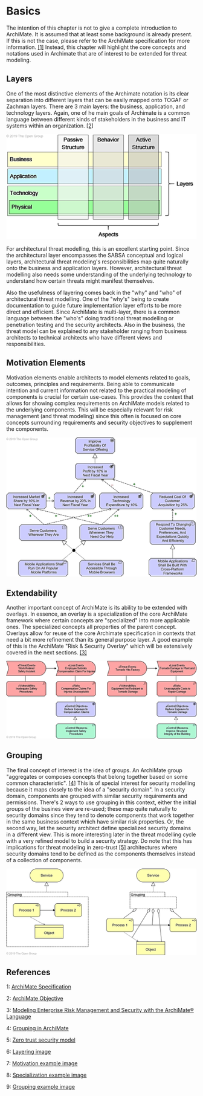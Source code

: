 # Basics

The intention of this chapter is not to give a complete introduction to ArchiMate. It is assumed that at least some background is already present. If this is not the case, please refer to the ArchiMate specification for more information. [\[1\]](basics.md#references) Instead, this chapter will highlight the core concepts and notations used in Archimate that are of interest to be extended for threat modeling.

## Layers

One of the most distinctive elements of the Archimate notation is its clear separation into different layers that can be easily mapped onto TOGAF or Zachman layers. There are 3 main layers: the business, application, and technology layers. Again, one of he main goals of Archimate is a common language between different kinds of stakeholders in the business and IT systems within an organization. [\[2\]](basics.md#references)

![Archimate Core Framework, showing the importance of layering in ArchiMate](images/layering.jpg)

For architectural threat modelling, this is an excellent starting point. Since the architectural layer encompasses the SABSA conceptual and logical layers, architectural threat modeling's responsibilities map quite naturally onto the business and application layers. However, architectural threat modelling also needs some understanding of the underlying technology to understand how certain threats might manifest themselves.

Also the usefulness of layering comes back in the "why" and "who" of architectural threat modelling. One of the "why's" being to create documentation to guide future implementation layer efforts to be more direct and efficient. Since ArchiMate is multi-layer, there is a common language between the "who's" doing traditional threat modelling or penetration testing and the security architects. Also in the business, the threat model can be explained to any stakeholder ranging from business architects to technical architects who have different views and responsibilities.

## Motivation Elements

Motivation elements enable architects to model elements related to goals, outcomes, principles and requirements. Being able to communicate intention and current information not related to the practical modeling of components is crucial for certain use-cases. This provides the context that allows for showing complex requirements on ArchiMate models related to the underlying components. This will be especially relevant for risk management (and threat modeling) since this often is focused on core concepts surrounding requirements and security objectives to supplement the components.

![Different Motivation elements](images/motivation-example.jpg)

## Extendability

Another important concept of ArchiMate is its ability to be extended with overlays. In essence, an overlay is a specialization of the core ArchiMate framework where certain concepts are "specialized" into more applicable ones. The specialized concepts all properties of the parent concept. Overlays allow for reuse of the core Archimate specification in contexts that need a bit more refinement than its general purpose layer. A good example of this is the ArchiMate "Risk & Security Overlay" which will be extensively covered in the next sections. [\[3\]](basics.md#references)

![Example of specialization using the Risk & Security Overlay](images/specialization-example.jpg)

## Grouping

The final concept of interest is the idea of groups. An ArchiMate group "aggregates or composes concepts that belong together based on some common characteristic". [\[4\]](basics.md#references) This is of special interest for security modelling because it maps closely to the idea of a "security domain". In a security domain, components are grouped with similar security requirements and permissions. There's 2 ways to use grouping in this context, either the initial groups of the busines view are re-used; these map quite naturally to security domains since they tend to denote components that work together in the same business context which have similar risk properties. Or, the second way, let the security architect define specialized security domains in a different view. This is more interesting later in the threat modelling cycle with a very refined model to build a security strategy. Do note that this has implications for threat modeling in zero-trust [\[5\]](basics.md#references) architectures where security domains tend to be defined as the components themselves instead of a collection of components.

![Example of grouping in ArchiMate](images/grouping-example.jpg)

## References

1: [ArchiMate Specification](https://pubs.opengroup.org/architecture/archimate3-doc/toc.html)

2: [ArchiMate Objective](https://pubs.opengroup.org/architecture/archimate3-doc/chap01.html#\_Toc10045267)

3: [Modeling Enterprise Risk Management and Security with the ArchiMate® Language](https://researchportal.unamur.be/en/publications/modeling-enterprise-risk-management-and-security-with-the-archima)

4: [Grouping in ArchiMate](https://pubs.opengroup.org/architecture/archimate3-doc/chap04.html#\_Toc10045308)

5: [Zero trust security model](https://en.wikipedia.org/wiki/Zero\_trust\_security\_model)

6: [Layering image](https://pubs.opengroup.org/architecture/archimate3-doc/chap03.html)

7: [Motivation example image](https://pubs.opengroup.org/architecture/archimate3-doc/chap06.html)

8: [Specialization example image](https://pubs.opengroup.org/architecture/archimate3-doc/chap15.html)

9: [Grouping example image](https://pubs.opengroup.org/architecture/archimate3-doc/chap04.html)
